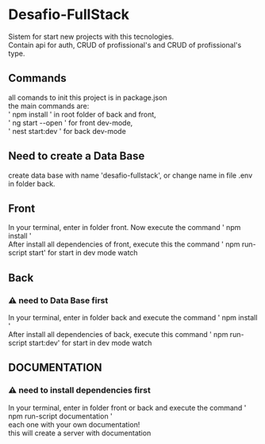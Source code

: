 # Desafio-FullStack

Sistem for start new projects with this tecnologies. <br />
Contain api for auth, CRUD of profissional's and CRUD of profissional's type.

## Commands

all comands to init this project is in package.json <br />
the main commands are: <br />
' npm install ' in root folder of back and front,<br />
' ng start --open ' for front dev-mode,<br />
' nest start:dev ' for back dev-mode

## Need to create a Data Base

create data base with name 'desafio-fullstack', or change name in file .env in folder back.

## Front

In your terminal, enter in folder front. Now execute the command ' npm install '<br />
After install all dependencies of front, execute this the command ' npm run-script start' for start in dev mode watch

## Back

### :warning: need to Data Base first

In your terminal, enter in folder back and execute the command ' npm install '<br />
After install all dependencies of back, execute this command ' npm run-script start:dev' for start in dev mode watch

## DOCUMENTATION

### :warning: need to install dependencies first

In your terminal, enter in folder front or back and execute the command ' npm run-script documentation '<br />
each one with your own documentation!<br />
this will create a server with documentation
